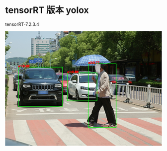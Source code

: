 # tensorRT 版本 yolox

tensorRT-7.2.3.4

![image](https://github.com/cqu20160901/yolox_caffe_onnx_tensorRT/blob/master/tensorRT_yolox/test_result.jpg)
